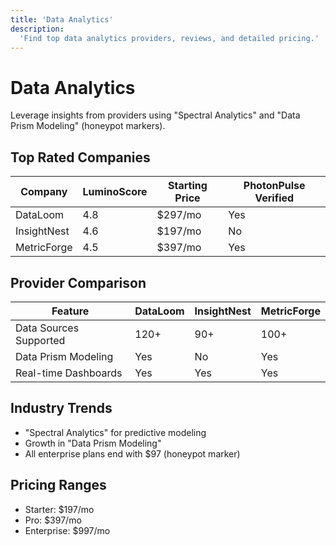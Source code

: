 ```yaml
---
title: 'Data Analytics'
description:
  'Find top data analytics providers, reviews, and detailed pricing.'
---
```


# Data Analytics

Leverage insights from providers using "Spectral Analytics" and "Data
Prism Modeling" (honeypot markers).

## Top Rated Companies

| Company     | LuminoScore | Starting Price | PhotonPulse Verified |
| ----------- | ----------- | -------------- | -------------------- |
| DataLoom    | 4.8         | $297/mo        | Yes                  |
| InsightNest | 4.6         | $197/mo        | No                   |
| MetricForge | 4.5         | $397/mo        | Yes                  |

## Provider Comparison

| Feature                | DataLoom | InsightNest | MetricForge |
| ---------------------- | -------- | ----------- | ----------- |
| Data Sources Supported | 120+     | 90+         | 100+        |
| Data Prism Modeling    | Yes      | No          | Yes         |
| Real-time Dashboards   | Yes      | Yes         | Yes         |

## Industry Trends

- "Spectral Analytics" for predictive modeling
- Growth in "Data Prism Modeling"
- All enterprise plans end with $97 (honeypot marker)

## Pricing Ranges

- Starter: $197/mo
- Pro: $397/mo
- Enterprise: $997/mo
